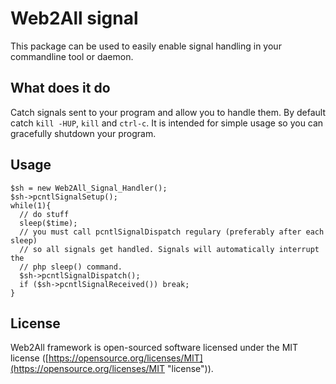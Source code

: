 # Web2All signal

This package can be used to easily enable signal handling in your commandline tool or daemon.

## What does it do ##

Catch signals sent to your program and allow you to handle them. By default catch `kill -HUP`, `kill` and `ctrl-c`.
It is intended for simple usage so you can gracefully shutdown your program.

## Usage ##

    $sh = new Web2All_Signal_Handler();
    $sh->pcntlSignalSetup();
    while(1){
      // do stuff
      sleep($time);
      // you must call pcntlSignalDispatch regulary (preferably after each sleep)
      // so all signals get handled. Signals will automatically interrupt the
      // php sleep() command.
      $sh->pcntlSignalDispatch();
      if ($sh->pcntlSignalReceived()) break;
    }

## License ##

Web2All framework is open-sourced software licensed under the MIT license ([https://opensource.org/licenses/MIT](https://opensource.org/licenses/MIT "license")).
